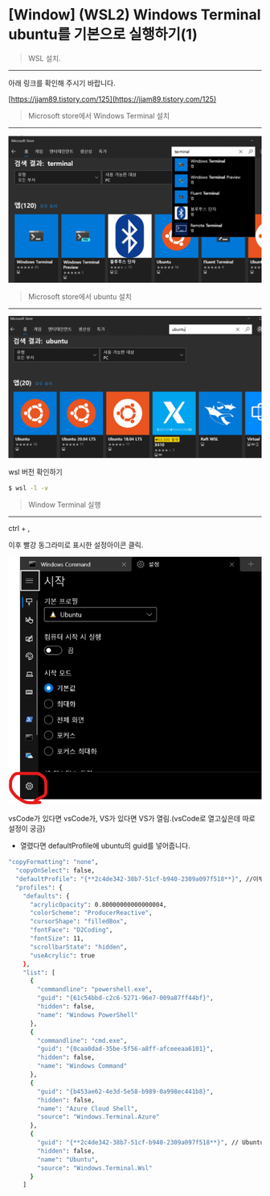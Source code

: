 # [Window] (WSL2) Windows Terminal ubuntu를 기본으로 실행하기(1)

> WSL 설치.

---

아래 링크를 확인해 주시기 바랍니다.

[https://jjam89.tistory.com/125](https://jjam89.tistory.com/125)

> Microsoft store에서 Windows Terminal 설치

---

![alt text](https://github.com/KrGil/TIL/blob/main/documents/2021_08_12/Untitled.png?raw=true)

> Microsoft store에서 ubuntu 설치

---

![alt text](https://github.com/KrGil/TIL/blob/main/documents/2021_08_12/Untitled1.png?raw=true)

wsl 버전 확인하기

```bash
$ wsl -l -v
```

> Window Terminal 실행

---

ctrl + ,

이후 빨강 동그라미로 표시한 설정아이콘 클릭.

![alt text](https://github.com/KrGil/TIL/blob/main/documents/2021_08_12/Untitled2.png?raw=true)

vsCode가 있다면 vsCode가, VS가 있다면 VS가 열림.(vsCode로 열고싶은데 따로 설정이 궁금)

- 열렸다면 defaultProfile에 ubuntu의 guid를 넣어줍니다.

```bash
"copyFormatting": "none",
  "copyOnSelect": false,
  "defaultProfile": "{**2c4de342-38b7-51cf-b940-2309a097f518**}", //이부분
  "profiles": {
    "defaults": {
      "acrylicOpacity": 0.80000000000000004,
      "colorScheme": "ProducerReactive",
      "cursorShape": "filledBox",
      "fontFace": "D2Coding",
      "fontSize": 11,
      "scrollbarState": "hidden",
      "useAcrylic": true
    },
    "list": [
      {
        "commandline": "powershell.exe",
        "guid": "{61c54bbd-c2c6-5271-96e7-009a87ff44bf}",
        "hidden": false,
        "name": "Windows PowerShell"
      },
      {
        "commandline": "cmd.exe",
        "guid": "{0caa0dad-35be-5f56-a8ff-afceeeaa6101}",
        "hidden": false,
        "name": "Windows Command"
      },
      {
        "guid": "{b453ae62-4e3d-5e58-b989-0a998ec441b8}",
        "hidden": false,
        "name": "Azure Cloud Shell",
        "source": "Windows.Terminal.Azure"
      },
      {
        "guid": "{**2c4de342-38b7-51cf-b940-2309a097f518**}", // Ubuntu의 guid 이녀석
        "hidden": false,
        "name": "Ubuntu",
        "source": "Windows.Terminal.Wsl"
      }
    ]
```
